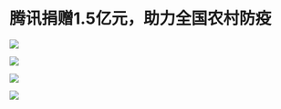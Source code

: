 # 腾讯捐赠1.5亿元，助力全国农村防疫

![](https://inews.gtimg.com/newsapp_match/0/15124755731/0)

![](https://inews.gtimg.com/newsapp_match/0/15616531877/0)

![](https://inews.gtimg.com/newsapp_match/0/15616531895/0)

![](https://inews.gtimg.com/newsapp_bt/0/15028063608/1000)

